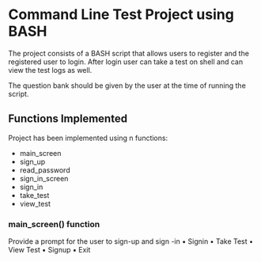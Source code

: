 # Command Line Test Project using BASH
The project consists of a BASH script that allows users to register and the registered user to login. After login user can take a
test on shell and can view the test logs as well.

The question bank should be given by the user at the time of running the script.

## Functions Implemented

Project has been implemented  using n functions:
* main_screen
* sign_up
* read_password
* sign_in_screen
* sign_in
* take_test
* view_test

### main_screen() function
Provide a prompt for the user to sign-up and sign -in
▪ Signin
• Take Test
• View Test
▪ Signup
▪ Exit
